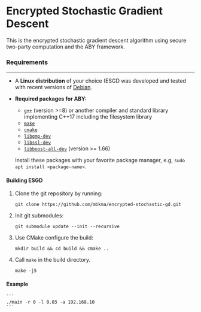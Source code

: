 # Encrypted Stochastic Gradient Descent

This is the encrypted stochastic gradient descent algorithm using secure two-party computation and the ABY framework.

### Requirements
---

* A **Linux distribution** of your choice (ESGD was developed and tested with recent versions of [Debian](https://www.debian.org/).
* **Required packages for ABY:**
  * [`g++`](https://packages.debian.org/testing/g++) (version >=8)
    or another compiler and standard library implementing C++17 including the filesystem library
  * [`make`](https://packages.debian.org/testing/make)
  * [`cmake`](https://packages.debian.org/testing/cmake)
  * [`libgmp-dev`](https://packages.debian.org/testing/libgmp-dev)
  * [`libssl-dev`](https://packages.debian.org/testing/libssl-dev)
  * [`libboost-all-dev`](https://packages.debian.org/testing/libboost-all-dev) (version >= 1.66)

  Install these packages with your favorite package manager, e.g, `sudo apt install <package-name>`.

#### Building ESGD

1. Clone the git repository by running:
    ```
    git clone https://github.com/mbkma/encrypted-stochastic-gd.git
    ```
2. Init git submodules:
    ```
    git submodule update --init --recursive
    ```
3. Use CMake configure the build:
    ```
    mkdir build && cd build && cmake ..
    ```
4. Call `make` in the build directory.
    ```
    make -j5
    ```

#### Example

    ```
    ./main -r 0 -l 0.03 -a 192.168.10
    ```

